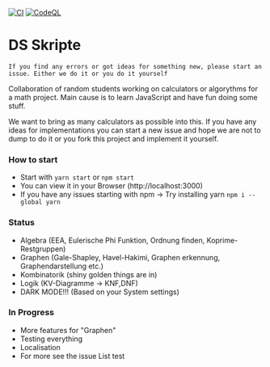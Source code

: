 
[![CI](https://github.com/g4bri3lDev/dsscripts/actions/workflows/main.yml/badge.svg)](https://github.com/g4bri3lDev/dsscripts/actions/workflows/main.yml)
[![CodeQL](https://github.com/g4bri3lDev/dsscripts/actions/workflows/codeql-analysis.yml/badge.svg)](https://github.com/g4bri3lDev/dsscripts/actions/workflows/codeql-analysis.yml)
# DS Skripte
`If you find any errors or got ideas for something new, please start an issue. Either we do it or you do it yourself`

Collaboration of random students working on calculators or algorythms for a math project.
Main cause is to learn JavaScript and have fun doing some stuff.

We want to bring as many calculators as possible into this.
If you have any ideas for implementations you can start a new issue and hope we are not to dump to do it
or you fork this project and implement it yourself.

### How to start
- Start with `yarn start` or `npm start`
- You can view it in your Browser (http://localhost:3000)
- If you have any issues starting with npm -> Try installing yarn `npm i --global yarn`

### Status
- Algebra (EEA, Eulerische Phi Funktion, Ordnung finden, Koprime-Restgruppen)
- Graphen (Gale-Shapley, Havel-Hakimi, Graphen erkennung, Graphendarstellung etc.)
- Kombinatorik (shiny golden things are in)
- Logik (KV-Diagramme -> KNF,DNF)
- DARK MODE!!! (Based on your System settings)

### In Progress
- More features for "Graphen"
- Testing everything
- Localisation
- For more see the issue List
test
